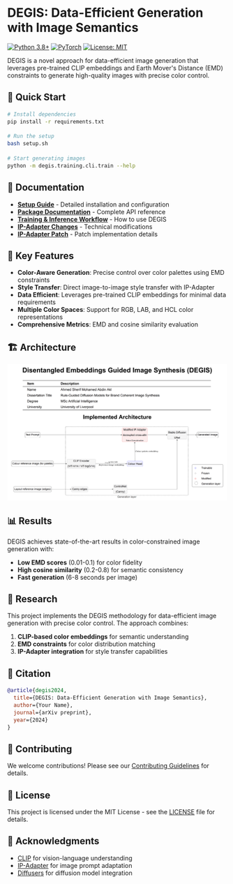 # DEGIS: Data-Efficient Generation with Image Semantics

[![Python 3.8+](https://img.shields.io/badge/python-3.8+-blue.svg)](https://www.python.org/downloads/)
[![PyTorch](https://img.shields.io/badge/PyTorch-1.12+-red.svg)](https://pytorch.org/)
[![License: MIT](https://img.shields.io/badge/License-MIT-yellow.svg)](https://opensource.org/licenses/MIT)

DEGIS is a novel approach for data-efficient image generation that leverages pre-trained CLIP embeddings and Earth Mover's Distance (EMD) constraints to generate high-quality images with precise color control.

## 🚀 Quick Start

```bash
# Install dependencies
pip install -r requirements.txt

# Run the setup
bash setup.sh

# Start generating images
python -m degis.training.cli.train --help
```

## 📖 Documentation

- **[Setup Guide](docs/SETUP_GUIDE.md)** - Detailed installation and configuration
- **[Package Documentation](docs/README_PACKAGE.md)** - Complete API reference
- **[Training & Inference Workflow](docs/training_inference_workflow.md)** - How to use DEGIS
- **[IP-Adapter Changes](docs/DEGIS_IP_ADAPTER_CHANGES.md)** - Technical modifications
- **[IP-Adapter Patch](docs/IP_ADAPTER_PATCH_README.md)** - Patch implementation details

## 🎯 Key Features

- **Color-Aware Generation**: Precise control over color palettes using EMD constraints
- **Style Transfer**: Direct image-to-image style transfer with IP-Adapter
- **Data Efficient**: Leverages pre-trained CLIP embeddings for minimal data requirements
- **Multiple Color Spaces**: Support for RGB, LAB, and HCL color representations
- **Comprehensive Metrics**: EMD and cosine similarity evaluation

## 🏗️ Architecture

![Architecture](docs/Architecture.png)

## 📊 Results

DEGIS achieves state-of-the-art results in color-constrained image generation with:
- **Low EMD scores** (0.01-0.1) for color fidelity
- **High cosine similarity** (0.2-0.8) for semantic consistency
- **Fast generation** (6-8 seconds per image)

## 🔬 Research

This project implements the DEGIS methodology for data-efficient image generation with precise color control. The approach combines:

1. **CLIP-based color embeddings** for semantic understanding
2. **EMD constraints** for color distribution matching
3. **IP-Adapter integration** for style transfer capabilities

## 📝 Citation

```bibtex
@article{degis2024,
  title={DEGIS: Data-Efficient Generation with Image Semantics},
  author={Your Name},
  journal={arXiv preprint},
  year={2024}
}
```

## 🤝 Contributing

We welcome contributions! Please see our [Contributing Guidelines](CONTRIBUTING.md) for details.

## 📄 License

This project is licensed under the MIT License - see the [LICENSE](LICENSE) file for details.

## 🙏 Acknowledgments

- [CLIP](https://github.com/openai/CLIP) for vision-language understanding
- [IP-Adapter](https://github.com/tencent-ailab/IP-Adapter) for image prompt adaptation
- [Diffusers](https://github.com/huggingface/diffusers) for diffusion model integration
